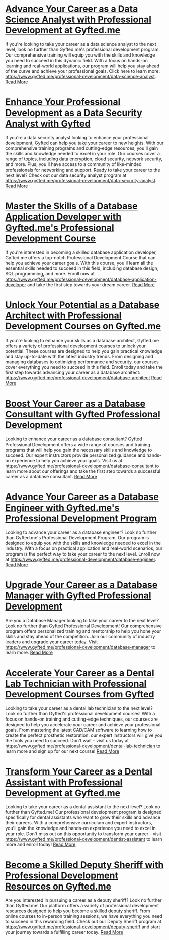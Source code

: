 # [Advance Your Career as a Data Science Analyst with Professional Development at Gyfted.me](https://www.gyfted.me/professional-development/data-science-analyst)

If you're looking to take your career as a data science analyst to the next level, look no further than Gyfted.me's professional development program. Our comprehensive training will equip you with the skills and knowledge you need to succeed in this dynamic field. With a focus on hands-on learning and real-world applications, our program will help you stay ahead of the curve and achieve your professional goals. Click here to learn more: https://www.gyfted.me/professional-development/data-science-analyst. [Read More](https://www.gyfted.me/professional-development/data-science-analyst)

# [Enhance Your Professional Development as a Data Security Analyst with Gyfted](https://www.gyfted.me/professional-development/data-security-analyst)

If you're a data security analyst looking to enhance your professional development, Gyfted can help you take your career to new heights. With our comprehensive training programs and cutting-edge resources, you'll gain the skills and knowledge needed to excel in your role. Our courses cover a range of topics, including data encryption, cloud security, network security, and more. Plus, you'll have access to a community of like-minded professionals for networking and support. Ready to take your career to the next level? Check out our data security analyst program at https://www.gyfted.me/professional-development/data-security-analyst. [Read More](https://www.gyfted.me/professional-development/data-security-analyst)

# [Master the Skills of a Database Application Developer with Gyfted.me's Professional Development Course](https://www.gyfted.me/professional-development/database-application-developer)

If you're interested in becoming a skilled database application developer, Gyfted.me offers a top-notch Professional Development Course that can help you achieve your career goals. With this course, you'll learn all the essential skills needed to succeed in this field, including database design, SQL programming, and more. Enroll now at https://www.gyfted.me/professional-development/database-application-developer and take the first step towards your dream career. [Read More](https://www.gyfted.me/professional-development/database-application-developer)

# [Unlock Your Potential as a Database Architect with Professional Development Courses on Gyfted.me](https://www.gyfted.me/professional-development/database-architect)

If you're looking to enhance your skills as a database architect, Gyfted.me offers a variety of professional development courses to unlock your potential. These courses are designed to help you gain practical knowledge and stay up-to-date with the latest industry trends. From designing and managing databases to optimizing performance and security, our courses cover everything you need to succeed in this field. Enroll today and take the first step towards advancing your career as a database architect: https://www.gyfted.me/professional-development/database-architect [Read More](https://www.gyfted.me/professional-development/database-architect)

# [Boost Your Career as a Database Consultant with Gyfted Professional Development](https://www.gyfted.me/professional-development/database-consultant)

Looking to enhance your career as a database consultant? Gyfted Professional Development offers a wide range of courses and training programs that will help you gain the necessary skills and knowledge to succeed. Our expert instructors provide personalized guidance and hands-on experience to help you achieve your goals. Visit us at https://www.gyfted.me/professional-development/database-consultant to learn more about our offerings and take the first step towards a successful career as a database consultant. [Read More](https://www.gyfted.me/professional-development/database-consultant)

# [Advance Your Career as a Database Engineer with Gyfted.me's Professional Development Program](https://www.gyfted.me/professional-development/database-engineer)

Looking to advance your career as a database engineer? Look no further than Gyfted.me's Professional Development Program. Our program is designed to equip you with the skills and knowledge needed to excel in the industry. With a focus on practical application and real-world scenarios, our program is the perfect way to take your career to the next level. Enroll now at https://www.gyfted.me/professional-development/database-engineer. [Read More](https://www.gyfted.me/professional-development/database-engineer)

# [Upgrade Your Career as a Database Manager with Gyfted Professional Development](https://www.gyfted.me/professional-development/database-manager)

Are you a Database Manager looking to take your career to the next level? Look no further than Gyfted Professional Development! Our comprehensive program offers personalized training and mentorship to help you hone your skills and stay ahead of the competition. Join our community of industry leaders and upgrade your career today. Visit https://www.gyfted.me/professional-development/database-manager to learn more. [Read More](https://www.gyfted.me/professional-development/database-manager)

# [Accelerate Your Career as a Dental Lab Technician with Professional Development Courses from Gyfted](https://www.gyfted.me/professional-development/dental-lab-technician)

Looking to take your career as a dental lab technician to the next level? Look no further than Gyfted's professional development courses! With a focus on hands-on training and cutting-edge techniques, our courses are designed to help you accelerate your career and achieve your professional goals. From mastering the latest CAD/CAM software to learning how to create the perfect prosthetic restoration, our expert instructors will give you the tools you need to succeed. Don't wait – visit us today at https://www.gyfted.me/professional-development/dental-lab-technician to learn more and sign up for our next course! [Read More](https://www.gyfted.me/professional-development/dental-lab-technician)

# [Transform Your Career as a Dental Assistant with Professional Development at Gyfted.me](https://www.gyfted.me/professional-development/dentist-assistant)

Looking to take your career as a dental assistant to the next level? Look no further than Gyfted.me! Our professional development program is designed specifically for dental assistants who want to grow their skills and advance their careers. With a comprehensive curriculum and expert instructors, you'll gain the knowledge and hands-on experience you need to excel in your role. Don't miss out on this opportunity to transform your career - visit https://www.gyfted.me/professional-development/dentist-assistant to learn more and enroll today! [Read More](https://www.gyfted.me/professional-development/dentist-assistant)

# [Become a Skilled Deputy Sheriff with Professional Development Resources on Gyfted.me](https://www.gyfted.me/professional-development/deputy-sheriff)

Are you interested in pursuing a career as a deputy sheriff? Look no further than Gyfted.me! Our platform offers a variety of professional development resources designed to help you become a skilled deputy sheriff. From online courses to in-person training sessions, we have everything you need to succeed in this rewarding field. Check out our Deputy Sheriff program at https://www.gyfted.me/professional-development/deputy-sheriff and start your journey towards a fulfilling career today. [Read More](https://www.gyfted.me/professional-development/deputy-sheriff)

